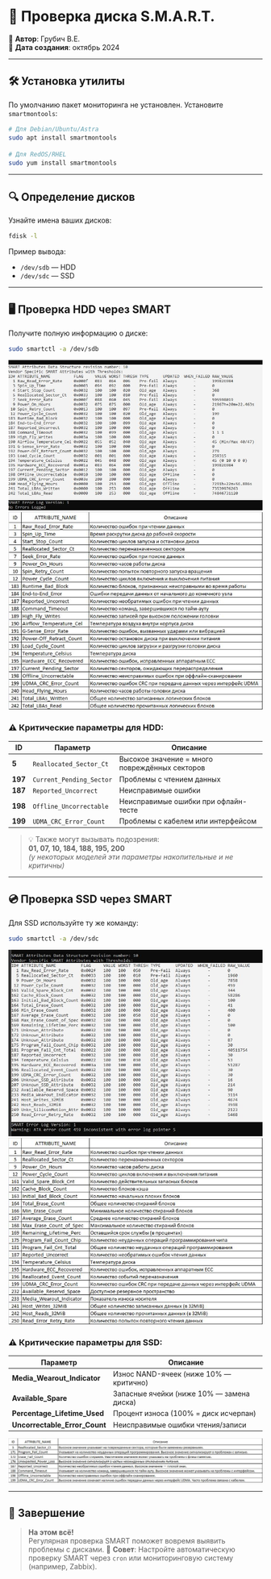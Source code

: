 # 💾 Проверка диска S.M.A.R.T.

📝 **Автор**: Грубич В.Е.  <br>
📅 **Дата создания**: октябрь 2024 <br>

---

## 🛠️ Установка утилиты

По умолчанию пакет мониторинга не установлен. Установите `smartmontools`:

```bash
# Для Debian/Ubuntu/Astra
sudo apt install smartmontools

# Для RedOS/RHEL
sudo yum install smartmontools
```

---

## 🔍 Определение дисков

Узнайте имена ваших дисков:

```bash
fdisk -l
```

Пример вывода:
- `/dev/sdb` — HDD
- `/dev/sdc` — SSD

---

## 🖥️ Проверка HDD через SMART

Получите полную информацию о диске:

```bash
sudo smartctl -a /dev/sdb
```

![screen](https://raw.githubusercontent.com/kak2pan0-crypto/private/main/gis/images/npk5w4p7xj.jpg)  
![screen](https://raw.githubusercontent.com/kak2pan0-crypto/private/main/gis/images/qs95hjjcxm.jpg)

### ⚠️ Критические параметры для HDD:

| ID  | Параметр                     | Описание |
|-----|------------------------------|----------|
| **5**   | `Reallocated_Sector_Ct`      | Высокое значение = много повреждённых секторов |
| **197** | `Current_Pending_Sector`     | Проблемы с чтением данных |
| **187** | `Reported_Uncorrect`         | Неисправимые ошибки |
| **198** | `Offline_Uncorrectable`      | Неисправимые ошибки при офлайн-тесте |
| **199** | `UDMA_CRC_Error_Count`       | Проблемы с кабелем или интерфейсом |

> 💡 Также могут вызывать подозрения:  
> **01, 07, 10, 184, 188, 195, 200**  
> *(у некоторых моделей эти параметры накопительные и не критичны)*

---

## 💿 Проверка SSD через SMART

Для SSD используйте ту же команду:

```bash
sudo smartctl -a /dev/sdc
```

![screen](https://raw.githubusercontent.com/kak2pan0-crypto/private/main/gis/images/4es05ncfxp.jpg)  
![screen](https://raw.githubusercontent.com/kak2pan0-crypto/private/main/gis/images/lf33wb7kf7.jpg)

### ⚠️ Критические параметры для SSD:

| Параметр | Описание |
|----------|----------|
| **Media_Wearout_Indicator** | Износ NAND-ячеек (ниже 10% — критично) |
| **Available_Spare**         | Запасные ячейки (ниже 10% — замена диска) |
| **Percentage_Lifetime_Used**| Процент износа (100% = диск исчерпан) |
| **Uncorrectable_Error_Count**| Неисправимые ошибки чтения/записи |

![screen](https://raw.githubusercontent.com/kak2pan0-crypto/private/main/gis/images/fdaajix7t3.jpg)

---

## 🎉 Завершение

> **На этом всё!**  
> Регулярная проверка SMART поможет вовремя выявить проблемы с дисками.
> 💾 **Совет**: Настройте автоматическую проверку SMART через `cron` или мониторинговую систему (например, Zabbix).

